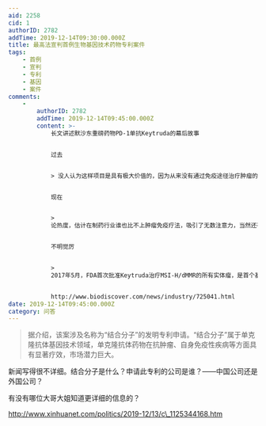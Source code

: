 ```yaml
---
aid: 2258
cid: 1
authorID: 2782
addTime: 2019-12-14T09:30:00.000Z
title: 最高法宣判首例生物基因技术药物专利案件
tags:
    - 首例
    - 宣判
    - 专利
    - 基因
    - 案件
comments:
    -
        authorID: 2782
        addTime: 2019-12-14T09:45:00.000Z
        content: >-
            长文讲述默沙东重磅药物PD-1单抗Keytruda的幕后故事


            过去


            > 没人认为这样项目是具有极大价值的，因为从来没有通过免疫途径治疗肿瘤的先例


            现在


            >
            论热度，估计在制药行业谁也比不上肿瘤免疫疗法，吸引了无数注意力，当然还有资金。该疗法机理简单来讲就是让机体免疫系统完成本职工作——消灭肿瘤细胞。


            不明觉厉


            >
            2017年5月，FDA首次批准Keytruda治疗MSI-H/dMMR的所有实体瘤，是首个基于基因背景的Biomarker而非发生部位的癌症疗法。


            http://www.biodiscover.com/news/industry/725041.html
date: 2019-12-14T09:45:00.000Z
category: 问答
---
```


> 据介绍，该案涉及名称为“结合分子”的发明专利申请。“结合分子”属于单克隆抗体基因技术领域，单克隆抗体药物在抗肿瘤、自身免疫性疾病等方面具有显著疗效，市场潜力巨大。

新闻写得很不详细。结合分子是什么？申请此专利的公司是谁？——中国公司还是外国公司？

有没有哪位大哥大姐知道更详细的信息的？

http://www.xinhuanet.com/politics/2019-12/13/c\_1125344168.htm
